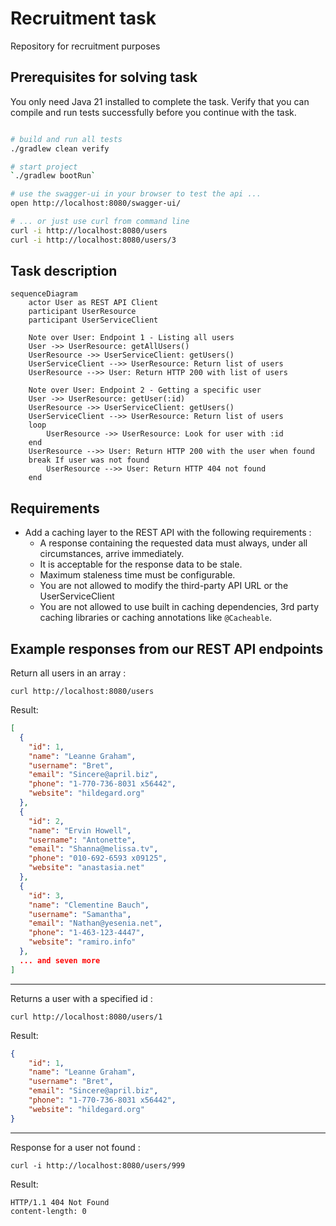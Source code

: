 # Recruitment task
Repository for recruitment purposes

## Prerequisites for solving task
You only need Java 21 installed to complete the task. Verify that you can compile and run tests successfully before you continue with the task.

```bash

# build and run all tests
./gradlew clean verify

# start project
`./gradlew bootRun`

# use the swagger-ui in your browser to test the api ...
open http://localhost:8080/swagger-ui/

# ... or just use curl from command line
curl -i http://localhost:8080/users
curl -i http://localhost:8080/users/3
```

## Task description

```mermaid
sequenceDiagram
    actor User as REST API Client
    participant UserResource
    participant UserServiceClient

    Note over User: Endpoint 1 - Listing all users
    User ->> UserResource: getAllUsers()
    UserResource ->> UserServiceClient: getUsers()
    UserServiceClient -->> UserResource: Return list of users
    UserResource -->> User: Return HTTP 200 with list of users

    Note over User: Endpoint 2 - Getting a specific user
    User ->> UserResource: getUser(:id)
    UserResource ->> UserServiceClient: getUsers()
    UserServiceClient -->> UserResource: Return list of users
    loop
        UserResource ->> UserResource: Look for user with :id
    end
    UserResource -->> User: Return HTTP 200 with the user when found
    break If user was not found
        UserResource -->> User: Return HTTP 404 not found
    end
```

## Requirements
- Add a caching layer to the REST API with the following requirements :
  - A response containing the requested data must always, under all circumstances, arrive immediately.
  - It is acceptable for the response data to be stale.
  - Maximum staleness time must be configurable.
  - You are not allowed to modify the third-party API URL or the UserServiceClient
  - You are not allowed to use built in caching dependencies, 3rd party caching libraries or caching annotations like `@Cacheable`.

## Example responses from our REST API endpoints
Return all users in an array :
```shell
curl http://localhost:8080/users
```
Result:
```json
[
  {
    "id": 1,
    "name": "Leanne Graham",
    "username": "Bret",
    "email": "Sincere@april.biz",
    "phone": "1-770-736-8031 x56442",
    "website": "hildegard.org"
  },
  {
    "id": 2,
    "name": "Ervin Howell",
    "username": "Antonette",
    "email": "Shanna@melissa.tv",
    "phone": "010-692-6593 x09125",
    "website": "anastasia.net"
  },
  {
    "id": 3,
    "name": "Clementine Bauch",
    "username": "Samantha",
    "email": "Nathan@yesenia.net",
    "phone": "1-463-123-4447",
    "website": "ramiro.info"
  },
  ... and seven more
]
```
---
Returns a user with a specified id :
```shell
curl http://localhost:8080/users/1
```
Result:
```json
{
    "id": 1,
    "name": "Leanne Graham",
    "username": "Bret",
    "email": "Sincere@april.biz",
    "phone": "1-770-736-8031 x56442",
    "website": "hildegard.org"
}
```
---
Response for a user not found :
```shell
curl -i http://localhost:8080/users/999
```
Result:
```shell
HTTP/1.1 404 Not Found
content-length: 0
```